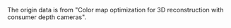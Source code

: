 The origin data is from "Color map optimization for 3D reconstruction with consumer depth cameras".
